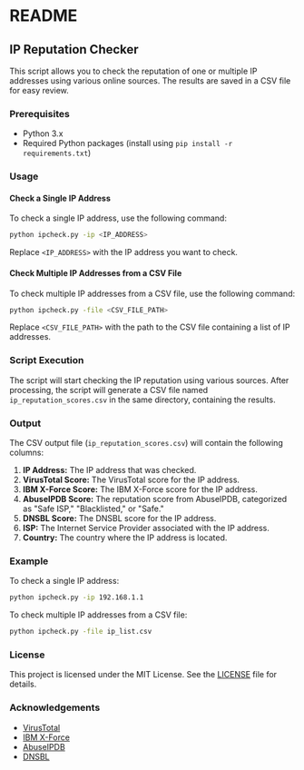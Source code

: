 # README

## IP Reputation Checker

This script allows you to check the reputation of one or multiple IP addresses using various online sources. The results are saved in a CSV file for easy review.

### Prerequisites

- Python 3.x
- Required Python packages (install using `pip install -r requirements.txt`)

### Usage

#### Check a Single IP Address

To check a single IP address, use the following command:

```bash
python ipcheck.py -ip <IP_ADDRESS>
```

Replace `<IP_ADDRESS>` with the IP address you want to check.

#### Check Multiple IP Addresses from a CSV File

To check multiple IP addresses from a CSV file, use the following command:

```bash
python ipcheck.py -file <CSV_FILE_PATH>
```

Replace `<CSV_FILE_PATH>` with the path to the CSV file containing a list of IP addresses.

### Script Execution

The script will start checking the IP reputation using various sources. After processing, the script will generate a CSV file named `ip_reputation_scores.csv` in the same directory, containing the results.

### Output

The CSV output file (`ip_reputation_scores.csv`) will contain the following columns:

1. **IP Address:** The IP address that was checked.
2. **VirusTotal Score:** The VirusTotal score for the IP address.
3. **IBM X-Force Score:** The IBM X-Force score for the IP address.
4. **AbuseIPDB Score:** The reputation score from AbuseIPDB, categorized as "Safe ISP," "Blacklisted," or "Safe."
5. **DNSBL Score:** The DNSBL score for the IP address.
6. **ISP:** The Internet Service Provider associated with the IP address.
7. **Country:** The country where the IP address is located.

### Example

To check a single IP address:
```bash
python ipcheck.py -ip 192.168.1.1
```

To check multiple IP addresses from a CSV file:
```bash
python ipcheck.py -file ip_list.csv
```

### License

This project is licensed under the MIT License. See the [LICENSE](LICENSE) file for details.

### Acknowledgements

- [VirusTotal](https://www.virustotal.com/)
- [IBM X-Force](https://exchange.xforce.ibmcloud.com/)
- [AbuseIPDB](https://www.abuseipdb.com/)
- [DNSBL](https://www.dnsbl.info/)
